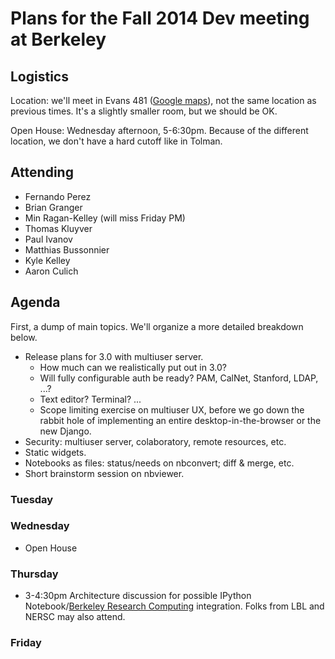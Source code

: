 # Plans for the Fall 2014 Dev meeting at Berkeley

## Logistics

Location: we'll meet in Evans 481 ([Google maps](https://www.google.fr/maps/place/Evans+Hall,+University+of+California,+Berkeley,+Berkeley,+CA+94709,+USA/@37.8736514,-122.2577944,17z/data=!3m1!4b1!4m2!3m1!1s0x80857c24710a32ef:0x555901244b6a4c65)), not the same location as previous times. It's a slightly smaller room, but we should be OK.

Open House: Wednesday afternoon, 5-6:30pm.  Because of the different location, we don't have a hard cutoff like in Tolman.

## Attending

* Fernando Perez
* Brian Granger
* Min Ragan-Kelley (will miss Friday PM)
* Thomas Kluyver
* Paul Ivanov
* Matthias Bussonnier
* Kyle Kelley
* Aaron Culich

## Agenda

First, a dump of main topics. We'll organize a more detailed breakdown below.

* Release plans for 3.0 with multiuser server.
  - How much can we realistically put out in 3.0?
  - Will fully configurable auth be ready? PAM, CalNet, Stanford, LDAP, ...?
  - Text editor? Terminal? ...
  - Scope limiting exercise on multiuser UX, before we go down the rabbit hole of implementing an entire
    desktop-in-the-browser or the new Django.
* Security: multiuser server, colaboratory, remote resources, etc. 
* Static widgets.
* Notebooks as files: status/needs on nbconvert; diff & merge, etc.
* Short brainstorm session on nbviewer.


### Tuesday

### Wednesday

* Open House

### Thursday
* 3-4:30pm Architecture discussion for possible IPython Notebook/[Berkeley Research Computing](http://research-it.berkeley.edu/brc) integration. Folks from LBL and NERSC may also attend.

### Friday